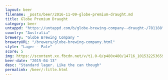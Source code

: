 ```yaml
---
layout: beer
filename: _posts/beer/2016-11-09-globe-premium-draught.md
title: Globe Premium Draught
category: beer
untappd: "https://untappd.com/b/globe-brewing-company--draught-/781188"
country: "Australia"
brewery: "Globe Brewing Company "
breweryURL: "/brewery/globe-brewing-company.html"
style: "Lager - Pale"
score: 5
img: https://scontent.xx.fbcdn.net/v/t1.0-0/p480x480/14716_10153225365973745_9134185236353368363_n.jpg?_nc_cat=107&_nc_ht=scontent.xx&oh=65dd16c7a8ee59fa14bdba0c99061128&oe=5C830BE7
beer-date: "2015-04-13"
desc: "Standard lager. Like the can though"
permalink: /beer/:title.html
---
```


